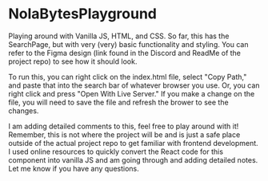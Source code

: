 # NolaBytesPlayground

Playing around with Vanilla JS, HTML, and CSS. So far, this has the SearchPage, but with very (very) basic functionality and styling. You can refer to the Figma design (link found in the Discord and ReadMe of the project repo) to see how it should look.

To run this, you can right click on the index.html file, select "Copy Path," and paste that into the search bar of whatever browser you use. Or, you can right click and press "Open With Live Server." If you make a change on the file, you will need to save the file and refresh the brower to see the changes.

I am adding detailed comments to this, feel free to play around with it! Remember, this is not where the project will be and is just a safe place outside of the actual project repo to get familiar with frontend development. I used online resources to quickly convert the React code for this component into vanilla JS and am going through and adding detailed notes. Let me know if you have any questions.